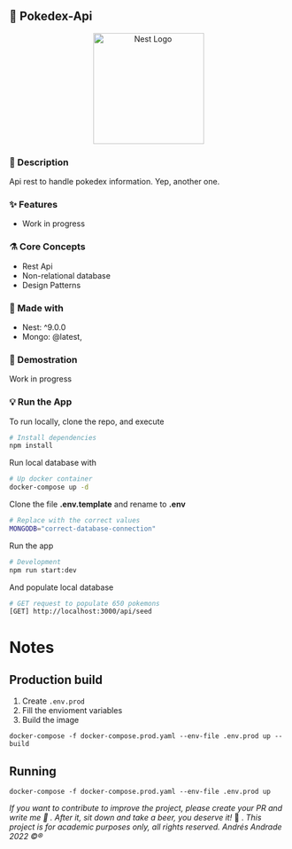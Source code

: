 ## :rocket: Pokedex-Api

<p align="center">
  <a href="http://nestjs.com/" target="blank"><img src="https://nestjs.com/img/logo-small.svg" width="200" alt="Nest Logo" /></a>
</p>

[circleci-image]: https://img.shields.io/circleci/build/github/nestjs/nest/master?token=abc123def456
[circleci-url]: https://circleci.com/gh/nestjs/nest

### :memo: Description

Api rest to handle pokedex information. Yep, another one.

### :sparkles: Features

- Work in progress

### :alembic: Core Concepts

- Rest Api
- Non-relational database
- Design Patterns

### :construction: Made with

- Nest: ^9.0.0
- Mongo: @latest,

### :hammer: Demostration

Work in progress

### :bulb: Run the App

To run locally, clone the repo, and execute

```bash
# Install dependencies
npm install
```

Run local database with

```bash
# Up docker container
docker-compose up -d
```

Clone the file **.env.template** and rename to **.env**

```bash
# Replace with the correct values
MONGODB="correct-database-connection"
```

Run the app

```bash
# Development
npm run start:dev
```

And populate local database

```bash
# GET request to populate 650 pokemons
[GET] http://localhost:3000/api/seed
```

# Notes

## Production build

1. Create `.env.prod`
2. Fill the envioment variables
3. Build the image

```
docker-compose -f docker-compose.prod.yaml --env-file .env.prod up --build
```

## Running

```
docker-compose -f docker-compose.prod.yaml --env-file .env.prod up
```

_If you want to contribute to improve the project, please create your PR and write me :speech_balloon: . After it, sit down and take a beer, you deserve it!_ :beers: .
_This project is for academic purposes only, all rights reserved. Andrés Andrade 2022 :copyright::registered:_
